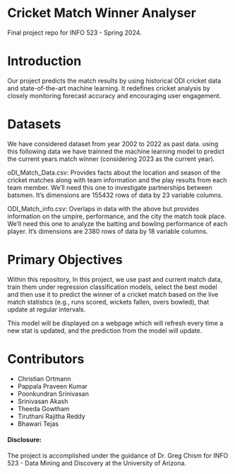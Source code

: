 # Cricket Match Winner Analyser

Final project repo for INFO 523 - Spring 2024.

# Introduction

Our project predicts the match results by using historical ODI cricket data and state-of-the-art machine learning. It redefines cricket analysis by closely monitoring forecast accuracy and encouraging user engagement.

# Datasets

We have considered dataset from year 2002 to 2022 as past data. using this following data we have trainned the machine learning model to predict the current years match winner (considering 2023 as the current year).

oDI_Match_Data.csv: Provides facts about the location and season of the cricket matches along with team information and the play results from each team member. We’ll need this one to investigate partnerships between batsmen. It’s dimensions are 155432 rows of data by 23 variable columns.

ODI_Match_info.csv: Overlaps in data with the above but provides information on the umpire, performance, and the city the match took place. We’ll need this one to analyze the batting and bowling performance of each player. It’s dimensions are 2380 rows of data by 18 variable columns.

# Primary Objectives

Within this repository, In this project, we use past and current match data, train them under regression classification models, select the best model and then use it to predict the winner of a cricket match based on the live match statistics (e.g., runs scored, wickets fallen, overs bowled), that update at regular intervals.

This model will be displayed on a webpage which will refresh every time a new stat is updated, and the prediction from the model will update.

# Contributors
 
- Christian Ortmann
- Pappala Praveen Kumar
- Poonkundran Srinivasan
- Srinivasan Akash
- Theeda Gowtham
- Tiruthani Rajitha Reddy
- Bhawari Tejas



#### Disclosure:

The project is accomplished under the guidance of Dr. Greg Chism for INFO 523 - Data Mining and Discovery at the University of Arizona.